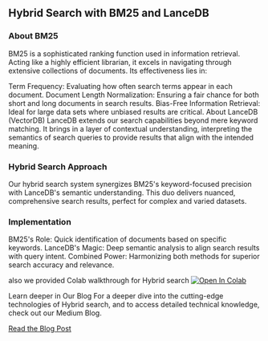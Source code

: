 ## Hybrid Search with BM25 and LanceDB

### About BM25
BM25 is a sophisticated ranking function used in information retrieval. Acting like a highly efficient librarian, it excels in navigating through extensive collections of documents. Its effectiveness lies in:

Term Frequency: Evaluating how often search terms appear in each document.
Document Length Normalization: Ensuring a fair chance for both short and long documents in search results.
Bias-Free Information Retrieval: Ideal for large data sets where unbiased results are critical.
About LanceDB (VectorDB)
LanceDB extends our search capabilities beyond mere keyword matching. It brings in a layer of contextual understanding, interpreting the semantics of search queries to provide results that align with the intended meaning.

### Hybrid Search Approach
Our hybrid search system synergizes BM25's keyword-focused precision with LanceDB's semantic understanding. This duo delivers nuanced, comprehensive search results, perfect for complex and varied datasets.

### Implementation
BM25's Role: Quick identification of documents based on specific keywords.
LanceDB's Magic: Deep semantic analysis to align search results with query intent.
Combined Power: Harmonizing both methods for superior search accuracy and relevance.


also we provided Colab walkthrough for Hybrid search  <a href="https://colab.research.google.com/github/lancedb/vectordb-recipes/blob/main/examples/Hybrid_search_bm25_lancedb/main.ipynb"><img src="https://colab.research.google.com/assets/colab-badge.svg" alt="Open In Colab"></a>


Learn deeper in Our Blog
For a deeper dive into the cutting-edge technologies of Hybrid search, and to access detailed technical knowledge, check out our Medium Blog.

[Read the Blog Post](https://blog.lancedb.com/hybrid-search-combining-bm25-and-lancedb-for-better-results-1358038fe7e6)
